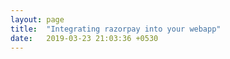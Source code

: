 ```yaml
---
layout: page
title:  "Integrating razorpay into your webapp"
date:   2019-03-23 21:03:36 +0530
---
```

